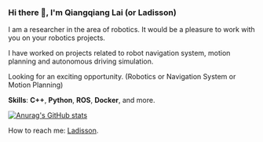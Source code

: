 ### Hi there 👋, I'm Qiangqiang Lai (or Ladisson)

I am a researcher in the area of robotics. It would be a pleasure to work with you on your robotics projects.

I have worked on projects related to robot navigation system, motion planning and autonomous driving simulation.

Looking for an exciting opportunity. (Robotics or Navigation System or Motion Planning)

**Skills**: **C++**, **Python**, **ROS**, **Docker**, and more.

[![Anurag's GitHub stats](https://github-readme-stats.vercel.app/api?username=LadissonLai)](https://github.com/anuraghazra/github-readme-stats)

How to reach me: [Ladisson](mailto:sealds653@gmail.com).
